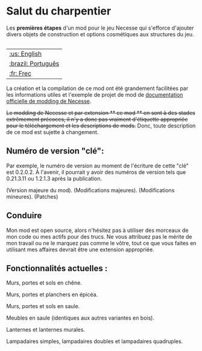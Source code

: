# Salut du charpentier

Les **premières étapes** d'un mod pour le jeu Necesse qui s'efforce d'ajouter divers objets de construction et options cosmétiques aux structures du jeu.

<table align="right">
 <tr><td><a href="https://github.com/JakeThePhysicist/NecesseMod-CarpentersSalvation/blob/main/README.md">:us: English</a></td></tr>
 <tr><td><a href="https://github.com/JakeThePhysicist/NecesseMod-CarpentersSalvation/blob/main/README_pt-BR.md">:brazil: Português</a></td></tr>
 <tr><td><a href="https://github.com/JakeThePhysicist/NecesseMod-CarpentersSalvation/blob/main/README_fr.md">:fr: Frec</a></td></tr>
</table>

La création et la compilation de ce mod ont été grandement facilitées par les informations utiles et l'exemple de projet de mod de [documentation officielle de modding de Necesse](https://docs.google.com/document/u/1/d/e/2PACX-1vTexy0ZwJmztm6KhvwUCpSbgdNFV5hxUOr_6rSiCyqvjlj80Sj28Alenodq6AbOfnKaWoj-zv0iziyL/pub).

~~Le modding de Necesse et par extension ** ce mod ** en sont à des stades extrêmement précoces, il n'y a donc pas vraiment d'étiquette appropriée pour le téléchargement et les descriptions de mods.~~
Donc, toute description de ce mod est sujette à changement.

## Numéro de version "clé":

Par exemple, le numéro de version au moment de l'écriture de cette "clé" est 0.2.0.2.
À l'avenir, il pourrait y avoir des numéros de version tels que 0.21.3.11 ou 1.2.1.3 après la publication.

(Version majeure du mod). (Modifications majeures). (Modifications mineures). (Patches)

## Conduire

Mon mod est open source, alors n'hésitez pas à utiliser des morceaux de mon code ou mes actifs pour des trucs.
Ne vous attribuez pas le mérite de mon travail ou ne le marquez pas comme le vôtre, tout ce que vous faites en utilisant mes affaires devrait être une extension appropriée.

## Fonctionnalités actuelles :

Murs, portes et sols en chêne.

Murs, portes et planchers en épicéa.

Murs, portes et sols en saule.

Meubles en saule (identiques aux autres variantes en bois).

Lanternes et lanternes murales.

Lampadaires simples, lampadaires doubles et lampadaires quadruples.
